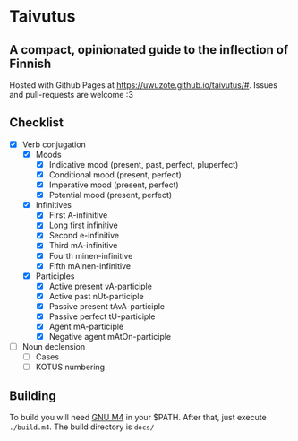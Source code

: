 # Taivutus
## A compact, opinionated guide to the inflection of Finnish

Hosted with Github Pages at <https://uwuzote.github.io/taivutus/#>.
Issues and pull-requests are welcome :3

## Checklist
- [x] Verb conjugation
  - [x] Moods
    - [x] Indicative mood (present, past, perfect, pluperfect)
    - [x] Conditional mood (present, perfect)
    - [x] Imperative mood (present, perfect)
    - [x] Potential mood (present, perfect)
  - [x] Infinitives
    - [x] First A-infinitive
    - [x] Long first infinitive
    - [x] Second e-infinitive
    - [x] Third mA-infinitive
    - [x] Fourth minen-infinitive
    - [x] Fifth mAinen-infinitive
  - [x] Participles
    - [x] Active present vA-participle
    - [x] Active past nUt-participle
    - [x] Passive present tAvA-participle
    - [x] Passive perfect tU-participle
    - [x] Agent mA-participle
    - [x] Negative agent mAtOn-participle
- [ ] Noun declension
  - [ ] Cases
  - [ ] KOTUS numbering

## Building
To build you will need [GNU M4](https://www.gnu.org/software/m4/m4.html) in your $PATH.
After that, just execute `./build.m4`. The build directory is `docs/`
